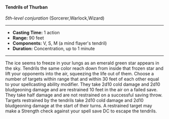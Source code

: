 #### Tendrils of Thurban
*5th-level conjuration* (Sorcerer,Warlock,Wizard)
___
- **Casting Time:** 1 action
- **Range:** 90 feet
- **Components:** V, S, M (a mind flayer's tendril)
- **Duration:** Concentration, up to 1 minute
---
The ice seems to freeze in your lungs as an emerald
green star appears in the sky. Tendrils the same
color reach down from inside that frozen star and
lift your opponents into the air, squeezing the life
out of them. Choose a number of targets within
range that and within 30 feet of each other equal to
your spellcasting ability modifier. They take 2d10
cold damage and 2d10 bludgeoning damage and are
restrained 10 feet in the air on a failed save. They
take half damage and are not restrained on a
successful saving throw. Targets restrained by the
tendrils take 2d10 cold damage and 2d10
bludgeoning damage at the start of their turns. A
restrained target may make a Strength check
against your spell save DC to escape the tendrils.

